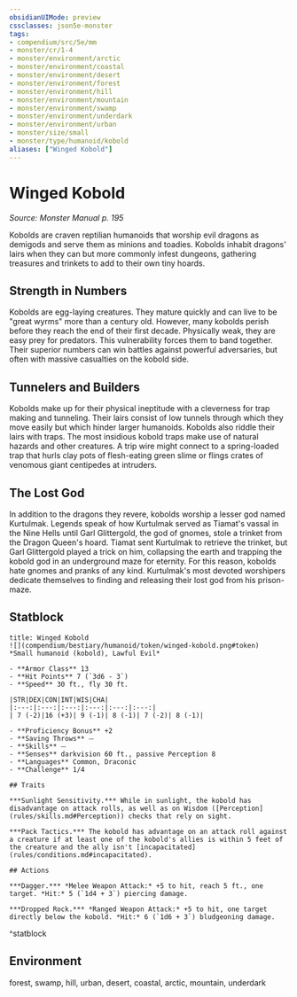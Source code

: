 ```yaml
---
obsidianUIMode: preview
cssclasses: json5e-monster
tags:
- compendium/src/5e/mm
- monster/cr/1-4
- monster/environment/arctic
- monster/environment/coastal
- monster/environment/desert
- monster/environment/forest
- monster/environment/hill
- monster/environment/mountain
- monster/environment/swamp
- monster/environment/underdark
- monster/environment/urban
- monster/size/small
- monster/type/humanoid/kobold
aliases: ["Winged Kobold"]
---
```

# Winged Kobold
*Source: Monster Manual p. 195*  

Kobolds are craven reptilian humanoids that worship evil dragons as demigods and serve them as minions and toadies. Kobolds inhabit dragons' lairs when they can but more commonly infest dungeons, gathering treasures and trinkets to add to their own tiny hoards.

## Strength in Numbers

Kobolds are egg-laying creatures. They mature quickly and can live to be "great wyrms" more than a century old. However, many kobolds perish before they reach the end of their first decade. Physically weak, they are easy prey for predators. This vulnerability forces them to band together. Their superior numbers can win battles against powerful adversaries, but often with massive casualties on the kobold side.

## Tunnelers and Builders

Kobolds make up for their physical ineptitude with a cleverness for trap making and tunneling. Their lairs consist of low tunnels through which they move easily but which hinder larger humanoids. Kobolds also riddle their lairs with traps. The most insidious kobold traps make use of natural hazards and other creatures. A trip wire might connect to a spring-loaded trap that hurls clay pots of flesh-eating green slime or flings crates of venomous giant centipedes at intruders.

## The Lost God

In addition to the dragons they revere, kobolds worship a lesser god named Kurtulmak. Legends speak of how Kurtulmak served as Tiamat's vassal in the Nine Hells until Garl Glittergold, the god of gnomes, stole a trinket from the Dragon Queen's hoard. Tiamat sent Kurtulmak to retrieve the trinket, but Garl Glittergold played a trick on him, collapsing the earth and trapping the kobold god in an underground maze for eternity. For this reason, kobolds hate gnomes and pranks of any kind. Kurtulmak's most devoted worshipers dedicate themselves to finding and releasing their lost god from his prison-maze.

## Statblock

```ad-statblock
title: Winged Kobold
![](compendium/bestiary/humanoid/token/winged-kobold.png#token)
*Small humanoid (kobold), Lawful Evil*

- **Armor Class** 13 
- **Hit Points** 7 (`3d6 - 3`)
- **Speed** 30 ft., fly 30 ft.

|STR|DEX|CON|INT|WIS|CHA|
|:---:|:---:|:---:|:---:|:---:|:---:|
| 7 (-2)|16 (+3)| 9 (-1)| 8 (-1)| 7 (-2)| 8 (-1)|

- **Proficiency Bonus** +2
- **Saving Throws** ⏤
- **Skills** ⏤
- **Senses** darkvision 60 ft., passive Perception 8
- **Languages** Common, Draconic
- **Challenge** 1/4

## Traits

***Sunlight Sensitivity.*** While in sunlight, the kobold has disadvantage on attack rolls, as well as on Wisdom ([Perception](rules/skills.md#Perception)) checks that rely on sight.

***Pack Tactics.*** The kobold has advantage on an attack roll against a creature if at least one of the kobold's allies is within 5 feet of the creature and the ally isn't [incapacitated](rules/conditions.md#incapacitated).

## Actions

***Dagger.*** *Melee Weapon Attack:* +5 to hit, reach 5 ft., one target. *Hit:* 5 (`1d4 + 3`) piercing damage.

***Dropped Rock.*** *Ranged Weapon Attack:* +5 to hit, one target directly below the kobold. *Hit:* 6 (`1d6 + 3`) bludgeoning damage.
```
^statblock

## Environment

forest, swamp, hill, urban, desert, coastal, arctic, mountain, underdark